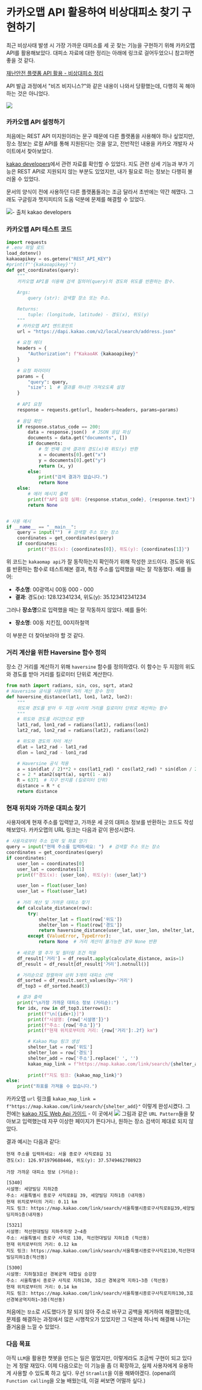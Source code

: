 # 카카오맵 API 활용하여 비상대피소 찾기 구현하기

최근 비상사태 발생 시 가장 가까운 대피소를 세 곳 찾는 기능을 구현하기 위해 카카오맵 API를 활용해보았다. 대피소 자료에 대한 정리는 아래에 링크로 걸어두었으니 참고하면 좋을 것 같다.

[재난안전 플랫폼 API 활용 - 비상대피소 정리](https://velog.io/@gyu_p/%EC%9E%AC%EB%82%9C%EC%95%88%EC%A0%84%ED%94%8C%EB%9E%AB%ED%8F%BC)

API 발급 과정에서 "비즈 비지니스?"와 같은 내용이 나와서 당황했는데, 다행히 꼭 해야 하는 것은 아니었다. 

![](https://velog.velcdn.com/images/gyu_p/post/ac65c3e1-910e-49ee-b0f2-3bb71d83dde9/image.png)

### 카카오맵 API 설정하기

처음에는 REST API 미지원이라는 문구 때문에 다른 플랫폼을 사용해야 하나 싶었지만, 장소 정보는 로컬 API를 통해 지원된다는 것을 알고, 전반적인 내용을 카카오 개발자 사이트에서 찾아보았다.

[kakao developers](https://developers.kakao.com/docs/latest/ko/local/dev-guide)에서 관련 자료를 확인할 수 있었다. 지도 관련 상세 기능과 부가 기능은 REST API로 지원되지 않는 부분도 있었지만, 내가 필요로 하는 정보는 다행히 불러올 수 있었다.



문서의 양식이 전에 사용하던 다른 플랫폼들과는 조금 달라서 초반에는 약간 헤맸다. 그래도 구글링과 챗지피티의 도움 덕분에 문제를 해결할 수 있었다. 

![](https://velog.velcdn.com/images/gyu_p/post/31157982-0058-43bc-aad8-ea7e17d4e265/image.png)- 출처 kakao developers

### 카카오맵 API 테스트 코드

```python
import requests
# .env 파일 로드
load_dotenv()
kakaoapikey = os.getenv("REST_API_KEY")
#print(f"'{kakaoapikey}'")
def get_coordinates(query):
    """
    카카오맵 API를 이용해 검색 질의어(query)의 경도와 위도를 반환하는 함수.
    
    Args:
        query (str): 검색할 장소 또는 주소.

    Returns:
        tuple: (longitude, latitude) - 경도(x), 위도(y)
    """
    # 카카오맵 API 엔드포인트
    url = "https://dapi.kakao.com/v2/local/search/address.json"
    
    # 요청 헤더
    headers = {
        "Authorization": f"KakaoAK {kakaoapikey}"
    }
    
    # 요청 파라미터
    params = {
        "query": query,
        "size": 1  # 결과를 하나만 가져오도록 설정
    }
    
    # API 요청
    response = requests.get(url, headers=headers, params=params)
    
    # 응답 확인
    if response.status_code == 200:
        data = response.json()  # JSON 응답 파싱
        documents = data.get("documents", [])
        if documents:
            # 첫 번째 검색 결과의 경도(x)와 위도(y) 반환
            x = documents[0].get("x")
            y = documents[0].get("y")
            return (x, y)
        else:
            print("검색 결과가 없습니다.")
            return None
    else:
        # 에러 메시지 출력
        print(f"API 요청 실패: {response.status_code}, {response.text}")
        return None


# 사용 예시
if __name__ == "__main__":    
    query = input("")  # 검색할 주소 또는 장소
    coordinates = get_coordinates(query)
    if coordinates:
        print(f"경도(x): {coordinates[0]}, 위도(y): {coordinates[1]}")

```

위 코드는 `kakaomap api`가 잘 동작하는지 확인하기 위해 작성한 코드이다. 경도와 위도를 반환하는 함수로 테스트해본 결과, 특정 주소를 입력했을 때는 잘 작동했다. 예를 들어:

- **주소명**: 00광역시 00동 000 - 000
- **결과**: 경도(x): 128.12341234, 위도(y): 35.123412341234

그러나 **장소명**으로 입력했을 때는 잘 작동하지 않았다. 예를 들어:

- **장소명**: 00동 치킨집, 00지하철역

이 부분은 더 찾아보아야 할 것 같다.

### 거리 계산을 위한 Haversine 함수 정의

장소 간 거리를 계산하기 위해 `haversine` 함수를 정의하였다. 이 함수는 두 지점의 위도와 경도를 받아 거리를 킬로미터 단위로 계산한다.

```python
from math import radians, sin, cos, sqrt, atan2
# Haversine 공식을 사용하여 거리 계산 함수 정의
def haversine_distance(lat1, lon1, lat2, lon2):
    """
    위도와 경도를 받아 두 지점 사이의 거리를 킬로미터 단위로 계산하는 함수
    """
    # 위도와 경도를 라디안으로 변환
    lat1_rad, lon1_rad = radians(lat1), radians(lon1)
    lat2_rad, lon2_rad = radians(lat2), radians(lon2)

    # 위도와 경도의 차이 계산
    dlat = lat2_rad - lat1_rad
    dlon = lon2_rad - lon1_rad

    # Haversine 공식 적용
    a = sin(dlat / 2)**2 + cos(lat1_rad) * cos(lat2_rad) * sin(dlon / 2)**2
    c = 2 * atan2(sqrt(a), sqrt(1 - a))
    R = 6371  # 지구 반지름 (킬로미터 단위)
    distance = R * c
    return distance
```

### 현재 위치와 가까운 대피소 찾기

사용자에게 현재 주소를 입력받고, 가까운 세 곳의 대피소 정보를 반환하는 코드도 작성해보았다. 카카오맵의 URL 링크는 다음과 같이 완성시켰다.

```python
# 사용자로부터 주소 입력 및 좌표 얻기
query = input("현재 주소를 입력하세요: ")  # 검색할 주소 또는 장소
coordinates = get_coordinates(query)
if coordinates:
    user_lon = coordinates[0]
    user_lat = coordinates[1]
    print(f"경도(x): {user_lon}, 위도(y): {user_lat}")

    user_lon = float(user_lon)
    user_lat = float(user_lat)
    
    # 거리 계산 및 가까운 대피소 찾기
    def calculate_distance(row):
        try:
            shelter_lat = float(row['위도'])
            shelter_lon = float(row['경도'])
            return haversine_distance(user_lat, user_lon, shelter_lat, shelter_lon)
        except (ValueError, TypeError):
            return None  # 거리 계산이 불가능한 경우 None 반환
            
    # 새로운 열 추가 및 필터링 조건 적용
    df_result['거리'] = df_result.apply(calculate_distance, axis=1)
    df_result = df_result[df_result['거리'].notnull()]

    # 거리순으로 정렬하여 상위 3개의 대피소 선택
    df_sorted = df_result.sort_values(by='거리')
    df_top3 = df_sorted.head(3)

    # 결과 출력
    print("\n가장 가까운 대피소 정보 (거리순):")
    for idx, row in df_top3.iterrows():
        print(f"\n[{idx+1}]")
        print(f"시설명: {row['시설명']}")
        print(f"주소: {row['주소']}")
        print(f"현재 위치로부터의 거리: {row['거리']:.2f} km")

        # Kakao Map 링크 생성
        shelter_lat = row['위도']
        shelter_lon = row['경도']
        shelter_add = row['주소'].replace(' ', '')
        kakao_map_link = f"https://map.kakao.com/link/search/{shelter_add}"
        
        print(f"지도 링크: {kakao_map_link}")
else:
    print("좌표를 가져올 수 없습니다.")

```
카카오맵 `url` 링크를 
`kakao_map_link = f"https://map.kakao.com/link/search/{shelter_add}"`
이렇게 완성시켰다.
그 전에는 
[kakao 지도 Web Api 가이드](https://apis.map.kakao.com/web/guide/#bigmapurl) - 이 곳에서 
![](https://velog.velcdn.com/images/gyu_p/post/8f5b535e-b2d9-4bd2-8bbe-9b52f4317b00/image.png)
그림과 같은 `URL Pattern`들을 찾아보고 입력했는데 자꾸 이상한 페이지가 뜬다거나, 원하는 장소 검색이 제대로 되지 않았다.



결과 예시는 다음과 같다:

```
현재 주소를 입력하세요: 서울 종로구 사직로8길 31
경도(x): 126.971979688446, 위도(y): 37.5749462708923

가장 가까운 대피소 정보 (거리순):

[5340]
시설명: 세양빌딩 지하2층
주소: 서울특별시 종로구 사직로8길 39, 세양빌딩 지하1층 (내자동)
현재 위치로부터의 거리: 0.11 km
지도 링크: https://map.kakao.com/link/search/서울특별시종로구사직로8길39,세양빌딩지하1층(내자동)

[5321]
시설명: 적선현대빌딩 지하주차장 2~4층
주소: 서울특별시 종로구 사직로 130, 적선현대빌딩 지하1층 (적선동)
현재 위치로부터의 거리: 0.12 km
지도 링크: https://map.kakao.com/link/search/서울특별시종로구사직로130,적선현대빌딩지하1층(적선동)

[5300]
시설명: 지하철3호선 경복궁역 대합실 승강장
주소: 서울특별시 종로구 사직로 지하130, 3호선 경복궁역 지하1~3층 (적선동)
현재 위치로부터의 거리: 0.14 km
지도 링크: https://map.kakao.com/link/search/서울특별시종로구사직로지하130,3호선경복궁역지하1~3층(적선동)
```

처음에는 `장소`로 시도했다가 잘 되지 않아 주소로 바꾸고 공백을 제거하여 해결했는데, 문제를 해결하는 과정에서 많은 시행착오가 있었지만 그 덕분에 하나씩 해결해 나가는 즐거움을 느낄 수 있었다.

### 다음 목표

아직 `LLM`을 활용한 챗봇을 만드는 일은 멀었지만, 이렇게라도 조금씩 구현이 되고 있다는 게 정말 재밌다. 이제 다음으로는 이 기능을 좀 더 확장하고, 실제 사용자에게 유용하게 사용할 수 있도록 하고 싶다. 우선 `Stramlit`을 이용 해봐야겠다. (openai의 `Function calling`을 오늘 배웠는데, 이걸 써보면 어떨까 싶다.)
